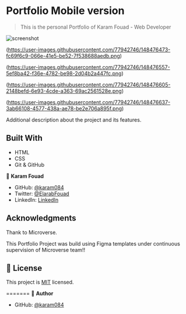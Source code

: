 # Portfolio Mobile version

> This is the personal Portfolio of Karam Fouad - Web Developer

![screenshot](https://user-images.githubusercontent.com/77942746/148373306-0321ca6e-4c2f-4429-8e00-2198911fae96.png)

(https://user-images.githubusercontent.com/77942746/148476473-fc69f6c9-066e-41e5-be52-7f538688aedb.png)

(https://user-images.githubusercontent.com/77942746/148476557-5ef8ba42-f36e-4782-be98-2d04b2a447fc.png)

(https://user-images.githubusercontent.com/77942746/148476605-2148befd-6e93-4cde-a363-69ac2561528e.png)

(https://user-images.githubusercontent.com/77942746/148476637-3ab66108-4577-438a-ae78-be2e706a895f.png)

Additional description about the project and its features.

## Built With

- HTML
- CSS
- Git & GitHub

👤 **Karam Fouad**

- GitHub: [@karam084](https://github.com/karam084)
- Twitter: [@ElarabFouad](https://twitter.com/ElarabFouad)
- LinkedIn: [LinkedIn](https://www.linkedin.com/in/karam-fouad-179830214/)

## Acknowledgments

Thank to Microverse.

This Portfolio Project was build using Figma templates under continuous supervision of Microverse team!!

## 📝 License

This project is [MIT](./MIT.md) licensed.

=======
👤 **Author**

- GitHub: [@karam084](https://github.com/karam084/mobile-version/tree/first-section)
